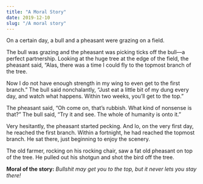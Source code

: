 ```yaml
---
title: "A Moral Story"
date: 2019-12-10
slug: "/A moral story"
---
```



On a certain day, a bull and a pheasant were grazing on a field.

The bull was grazing and the pheasant was picking ticks off the bull—a perfect partnership. Looking at the huge tree at the edge of the field, the pheasant said, “Alas, there was a time I could fly to the topmost branch
of the tree.

Now I do not have enough strength in my wing to even get to the first branch.”
The bull said nonchalantly, “Just eat a little bit of my dung every day, and watch what
happens. Within two weeks, you’ll get to the top.”

The pheasant said, “Oh come on, that’s rubbish. What kind of nonsense is that?”
The bull said, “Try it and see. The whole of humanity is onto it.”

Very hesitantly, the pheasant started pecking. And lo, on the very first day, he reached the
first branch. Within a fortnight, he had reached the topmost branch. He sat there, just
beginning to enjoy the scenery.

The old farmer, rocking on his rocking chair, saw a fat old pheasant on top of the tree. He
pulled out his shotgun and shot the bird off the tree.

**Moral of the story:**  *Bullshit may get you to the top, but it never lets you stay there!*
